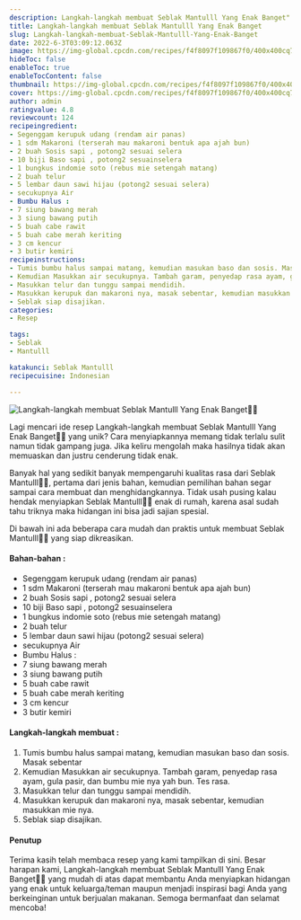 ```yaml
---
description: Langkah-langkah membuat Seblak Mantulll Yang Enak Banget"
title: Langkah-langkah membuat Seblak Mantulll Yang Enak Banget
slug: Langkah-langkah-membuat-Seblak-Mantulll-Yang-Enak-Banget
date: 2022-6-3T03:09:12.063Z
image: https://img-global.cpcdn.com/recipes/f4f8097f109867f0/400x400cq70/photo.jpg
hideToc: false
enableToc: true
enableTocContent: false
thumbnail: https://img-global.cpcdn.com/recipes/f4f8097f109867f0/400x400cq70/photo.jpg
cover: https://img-global.cpcdn.com/recipes/f4f8097f109867f0/400x400cq70/photo.jpg
author: admin
ratingvalue: 4.8
reviewcount: 124
recipeingredient:
- Segenggam kerupuk udang (rendam air panas)
- 1 sdm Makaroni (terserah mau makaroni bentuk apa ajah bun)
- 2 buah Sosis sapi , potong2 sesuai selera
- 10 biji Baso sapi , potong2 sesuainselera
- 1 bungkus indomie soto (rebus mie setengah matang)
- 2 buah telur
- 5 lembar daun sawi hijau (potong2 sesuai selera)
- secukupnya Air
- Bumbu Halus :
- 7 siung bawang merah
- 3 siung bawang putih
- 5 buah cabe rawit
- 5 buah cabe merah keriting
- 3 cm kencur
- 3 butir kemiri
recipeinstructions:
- Tumis bumbu halus sampai matang, kemudian masukan baso dan sosis. Masak sebentar
- Kemudian Masukkan air secukupnya. Tambah garam, penyedap rasa ayam, gula pasir, dan bumbu mie nya yah bun. Tes rasa.
- Masukkan telur dan tunggu sampai mendidih.
- Masukkan kerupuk dan makaroni nya, masak sebentar, kemudian masukkan mie nya.
- Seblak siap disajikan.
categories:
- Resep

tags:
- Seblak
- Mantulll

katakunci: Seblak Mantulll
recipecuisine: Indonesian

---
```


![Langkah-langkah membuat Seblak Mantulll Yang Enak Banget👩‍🍳](https://img-global.cpcdn.com/recipes/f4f8097f109867f0/400x400cq70/photo.jpg)

Lagi mencari ide resep Langkah-langkah membuat Seblak Mantulll Yang Enak Banget👩‍🍳 yang unik? Cara menyiapkannya memang tidak terlalu sulit namun tidak gampang juga. Jika keliru mengolah maka hasilnya tidak akan memuaskan dan justru cenderung tidak enak.

Banyak hal yang sedikit banyak mempengaruhi kualitas rasa dari Seblak Mantulll👩‍🍳, pertama dari jenis bahan, kemudian pemilihan bahan segar sampai cara membuat dan menghidangkannya. Tidak usah pusing kalau hendak menyiapkan Seblak Mantulll👩‍🍳 enak di rumah, karena asal sudah tahu triknya maka hidangan ini bisa jadi sajian spesial.

Di bawah ini ada beberapa cara mudah dan praktis untuk membuat Seblak Mantulll👩‍🍳 yang siap dikreasikan.

<!--inarticleads1-->

#### Bahan-bahan :

- Segenggam kerupuk udang (rendam air panas)
- 1 sdm Makaroni (terserah mau makaroni bentuk apa ajah bun)
- 2 buah Sosis sapi , potong2 sesuai selera
- 10 biji Baso sapi , potong2 sesuainselera
- 1 bungkus indomie soto (rebus mie setengah matang)
- 2 buah telur
- 5 lembar daun sawi hijau (potong2 sesuai selera)
- secukupnya Air
- Bumbu Halus :
- 7 siung bawang merah
- 3 siung bawang putih
- 5 buah cabe rawit
- 5 buah cabe merah keriting
- 3 cm kencur
- 3 butir kemiri

<!--inarticleads2-->

#### Langkah-langkah membuat :

1. Tumis bumbu halus sampai matang, kemudian masukan baso dan sosis. Masak sebentar
1. Kemudian Masukkan air secukupnya. Tambah garam, penyedap rasa ayam, gula pasir, dan bumbu mie nya yah bun. Tes rasa.
1. Masukkan telur dan tunggu sampai mendidih.
1. Masukkan kerupuk dan makaroni nya, masak sebentar, kemudian masukkan mie nya.
1. Seblak siap disajikan.

#### Penutup

Terima kasih telah membaca resep yang kami tampilkan di sini. Besar harapan kami, Langkah-langkah membuat Seblak Mantulll Yang Enak Banget👩‍🍳 yang mudah di atas dapat membantu Anda menyiapkan hidangan yang enak untuk keluarga/teman maupun menjadi inspirasi bagi Anda yang berkeinginan untuk berjualan makanan. Semoga bermanfaat dan selamat mencoba!